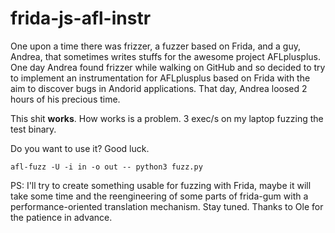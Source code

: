 # frida-js-afl-instr

One upon a time there was frizzer, a fuzzer based on Frida, and a guy, Andrea, that sometimes writes stuffs for the awesome project AFLplusplus.
One day Andrea found frizzer while walking on GitHub and so decided to try to implement an instrumentation for AFLplusplus based on Frida with the aim to discover bugs in Andorid applications.
That day, Andrea loosed 2 hours of his precious time.

This shit **works**. How works is a problem. 3 exec/s on my laptop fuzzing the test binary.

Do you want to use it? Good luck.

`afl-fuzz -U -i in -o out -- python3 fuzz.py`

PS: I'll try to create something usable for fuzzing with Frida, maybe it will take some time and the reengineering of some parts of frida-gum with a performance-oriented translation mechanism. Stay tuned.
Thanks to Ole for the patience in advance.
